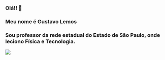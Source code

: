 ### Olá!! 👋
### Meu nome é Gustavo Lemos

### Sou professor da rede estadual do Estado de São Paulo, onde leciono Física e Tecnologia.
![](https://gifdb.com/images/high/confused-teacher-john-travolta-5w5ai5z3deqou95f.webp)


<!--
**GuProf/GuProf** is a ✨ _special_ ✨ repository because its `README.md` (this file) appears on your GitHub profile.

Here are some ideas to get you started:

- 🔭 I’m currently working on ...
- 🌱 I’m currently learning ...
- 👯 I’m looking to collaborate on ...
- 🤔 I’m looking for help with ...
- 💬 Ask me about ...
- 📫 How to reach me: ...
- 😄 Pronouns: ...
- ⚡ Fun fact: ...
-->
